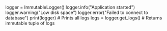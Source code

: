 logger = ImmutableLogger()
logger.info("Application started")
logger.warning("Low disk space")
logger.error("Failed to connect to database")
print(logger)  # Prints all logs
logs = logger.get_logs()  # Returns immutable tuple of logs
